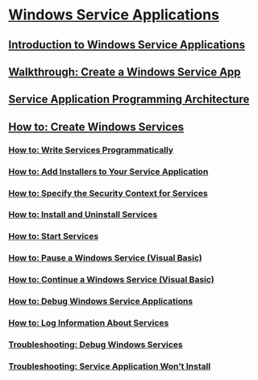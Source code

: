 # [Windows Service Applications](index.md)
## [Introduction to Windows Service Applications](introduction-to-windows-service-applications.md)
## [Walkthrough: Create a Windows Service App](walkthrough-creating-a-windows-service-application-in-the-component-designer.md)
## [Service Application Programming Architecture](service-application-programming-architecture.md)
## [How to: Create Windows Services](how-to-create-windows-services.md)
### [How to: Write Services Programmatically](how-to-write-services-programmatically.md)
### [How to: Add Installers to Your Service Application](how-to-add-installers-to-your-service-application.md)
### [How to: Specify the Security Context for Services](how-to-specify-the-security-context-for-services.md)
### [How to: Install and Uninstall Services](how-to-install-and-uninstall-services.md)
### [How to: Start Services](how-to-start-services.md)
### [How to: Pause a Windows Service (Visual Basic)](how-to-pause-a-windows-service-visual-basic.md)
### [How to: Continue a Windows Service (Visual Basic)](how-to-continue-a-windows-service-visual-basic.md)
### [How to: Debug Windows Service Applications](how-to-debug-windows-service-applications.md)
### [How to: Log Information About Services](how-to-log-information-about-services.md)
### [Troubleshooting: Debug Windows Services](troubleshooting-debugging-windows-services.md)
### [Troubleshooting: Service Application Won't Install](troubleshooting-service-application-wont-install.md)
